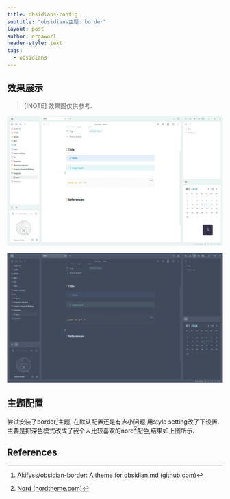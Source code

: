 ```yaml
---
title: obsidians-config
subtitle: "obsidians主题: border"
layout: post
author: orgaworl
header-style: text
tags:
  - obsidians
---
```


## 效果展示

>[!NOTE] 效果图仅供参考.

![|600](./pic/obsidians.png)

![|600](pic/border-dark-nord.png)

## 主题配置
尝试安装了border[^2]主题, 在默认配置还是有点小问题,​用style setting改了下设置. 
主要是把深色模式改成了我个人比较喜欢的nord[^1]配色,结果如上图所示.


## References
[^1]:[Nord (nordtheme.com)](https://www.nordtheme.com/)
[^2]:[Akifyss/obsidian-border: A theme for obsidian.md (github.com)](https://github.com/Akifyss/obsidian-border)
[^3]:[不装了 Obsidian 完美主题 2024 - Border](https://www.bilibili.com/video/BV1QS421d7wR)


